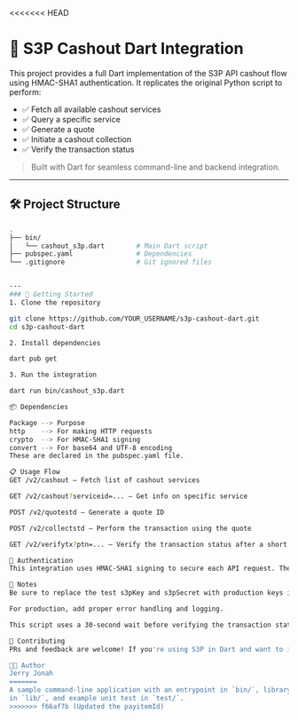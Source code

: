 <<<<<<< HEAD

# 💸 S3P Cashout Dart Integration

This project provides a full Dart implementation of the S3P API cashout flow using HMAC-SHA1 authentication. It replicates the original Python script to perform:

- ✅ Fetch all available cashout services
- ✅ Query a specific service
- ✅ Generate a quote
- ✅ Initiate a cashout collection
- ✅ Verify the transaction status

> Built with Dart for seamless command-line and backend integration.

---

## 🛠 Project Structure

```bash
.
├── bin/
│   └── cashout_s3p.dart        # Main Dart script
├── pubspec.yaml                # Dependencies
└── .gitignore                  # Git ignored files


---
### 🚀 Getting Started
1. Clone the repository

git clone https://github.com/YOUR_USERNAME/s3p-cashout-dart.git
cd s3p-cashout-dart

2. Install dependencies

dart pub get

3. Run the integration

dart run bin/cashout_s3p.dart

📦 Dependencies

Package	--> Purpose
http	--> For making HTTP requests
crypto	--> For HMAC-SHA1 signing
convert	--> For base64 and UTF-8 encoding
These are declared in the pubspec.yaml file.

📋 Usage Flow
GET /v2/cashout – Fetch list of cashout services

GET /v2/cashout?serviceid=... – Get info on specific service

POST /v2/quotestd – Generate a quote ID

POST /v2/collectstd – Perform the transaction using the quote

GET /v2/verifytx?ptn=... – Verify the transaction status after a short delay

🔐 Authentication
This integration uses HMAC-SHA1 signing to secure each API request. The base string construction and signature logic are built to match the original Python backend for exact compatibility with Smobilpay’s servers.

📣 Notes
Be sure to replace the test s3pKey and s3pSecret with production keys in secure environments.

For production, add proper error handling and logging.

This script uses a 30-second wait before verifying the transaction status (can be adjusted).

🤝 Contributing
PRs and feedback are welcome! If you're using S3P in Dart and want to improve this template, feel free to fork and extend it.

🧑‍💻 Author
Jerry Jonah
=======
A sample command-line application with an entrypoint in `bin/`, library code
in `lib/`, and example unit test in `test/`.
>>>>>>> f66af7b (Updated the payitemId)
